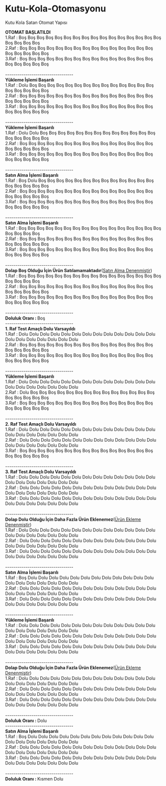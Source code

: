 # Kutu-Kola-Otomasyonu
 Kutu Kola Satan Otomat Yapısı
 
 

<b>OTOMAT BAŞLATILDI</b><br>1.Raf : Boş Boş Boş Boş Boş Boş Boş Boş Boş Boş Boş Boş Boş Boş Boş Boş Boş Boş Boş Boş<br>2.Raf : Boş Boş Boş Boş Boş Boş Boş Boş Boş Boş Boş Boş Boş Boş Boş Boş Boş Boş Boş Boş<br>3.Raf : Boş Boş Boş Boş Boş Boş Boş Boş Boş Boş Boş Boş Boş Boş Boş Boş Boş Boş Boş Boş<br><br>----------------------------------<br><b>Yükleme İşlemi Başarılı</b><br>1.Raf : Dolu Boş Boş Boş Boş Boş Boş Boş Boş Boş Boş Boş Boş Boş Boş Boş Boş Boş Boş Boş<br>2.Raf : Boş Boş Boş Boş Boş Boş Boş Boş Boş Boş Boş Boş Boş Boş Boş Boş Boş Boş Boş Boş<br>3.Raf : Boş Boş Boş Boş Boş Boş Boş Boş Boş Boş Boş Boş Boş Boş Boş Boş Boş Boş Boş Boş<br><br>----------------------------------<br><b>Yükleme İşlemi Başarılı</b><br>1.Raf : Dolu Dolu Boş Boş Boş Boş Boş Boş Boş Boş Boş Boş Boş Boş Boş Boş Boş Boş Boş Boş<br>2.Raf : Boş Boş Boş Boş Boş Boş Boş Boş Boş Boş Boş Boş Boş Boş Boş Boş Boş Boş Boş Boş<br>3.Raf : Boş Boş Boş Boş Boş Boş Boş Boş Boş Boş Boş Boş Boş Boş Boş Boş Boş Boş Boş Boş<br><br>----------------------------------<br><b>Satın Alma İşlemi Başarılı</b><br>1.Raf : Boş Dolu Boş Boş Boş Boş Boş Boş Boş Boş Boş Boş Boş Boş Boş Boş Boş Boş Boş Boş<br>2.Raf : Boş Boş Boş Boş Boş Boş Boş Boş Boş Boş Boş Boş Boş Boş Boş Boş Boş Boş Boş Boş<br>3.Raf : Boş Boş Boş Boş Boş Boş Boş Boş Boş Boş Boş Boş Boş Boş Boş Boş Boş Boş Boş Boş<br><br>----------------------------------<br><b>Satın Alma İşlemi Başarılı</b><br>1.Raf : Boş Boş Boş Boş Boş Boş Boş Boş Boş Boş Boş Boş Boş Boş Boş Boş Boş Boş Boş Boş<br>2.Raf : Boş Boş Boş Boş Boş Boş Boş Boş Boş Boş Boş Boş Boş Boş Boş Boş Boş Boş Boş Boş<br>3.Raf : Boş Boş Boş Boş Boş Boş Boş Boş Boş Boş Boş Boş Boş Boş Boş Boş Boş Boş Boş Boş<br><br>----------------------------------<br><b>Dolap Boş Olduğu İçin Ürün Satılamamaktadır</b>(<u>Satın Alma Denenmiştir</u>)<br>1.Raf : Boş Boş Boş Boş Boş Boş Boş Boş Boş Boş Boş Boş Boş Boş Boş Boş Boş Boş Boş Boş<br>2.Raf : Boş Boş Boş Boş Boş Boş Boş Boş Boş Boş Boş Boş Boş Boş Boş Boş Boş Boş Boş Boş<br>3.Raf : Boş Boş Boş Boş Boş Boş Boş Boş Boş Boş Boş Boş Boş Boş Boş Boş Boş Boş Boş Boş<br><br>----------------------------------<br><b>Doluluk Oranı : </b> Boş<br>----------------------------------<br><b>1. Raf Test Amaçlı Dolu Varsayıldı</b><br>1.Raf : Dolu Dolu Dolu Dolu Dolu Dolu Dolu Dolu Dolu Dolu Dolu Dolu Dolu Dolu Dolu Dolu Dolu Dolu Dolu Dolu<br>2.Raf : Boş Boş Boş Boş Boş Boş Boş Boş Boş Boş Boş Boş Boş Boş Boş Boş Boş Boş Boş Boş<br>3.Raf : Boş Boş Boş Boş Boş Boş Boş Boş Boş Boş Boş Boş Boş Boş Boş Boş Boş Boş Boş Boş<br><br>----------------------------------<br><b>Yükleme İşlemi Başarılı</b><br>1.Raf : Dolu Dolu Dolu Dolu Dolu Dolu Dolu Dolu Dolu Dolu Dolu Dolu Dolu Dolu Dolu Dolu Dolu Dolu Dolu Dolu<br>2.Raf : Dolu Boş Boş Boş Boş Boş Boş Boş Boş Boş Boş Boş Boş Boş Boş Boş Boş Boş Boş Boş<br>3.Raf : Boş Boş Boş Boş Boş Boş Boş Boş Boş Boş Boş Boş Boş Boş Boş Boş Boş Boş Boş Boş<br><br>----------------------------------<br><b>2. Raf Test Amaçlı Dolu Varsayıldı</b><br>1.Raf : Dolu Dolu Dolu Dolu Dolu Dolu Dolu Dolu Dolu Dolu Dolu Dolu Dolu Dolu Dolu Dolu Dolu Dolu Dolu Dolu<br>2.Raf : Dolu Dolu Dolu Dolu Dolu Dolu Dolu Dolu Dolu Dolu Dolu Dolu Dolu Dolu Dolu Dolu Dolu Dolu Dolu Dolu<br>3.Raf : Boş Boş Boş Boş Boş Boş Boş Boş Boş Boş Boş Boş Boş Boş Boş Boş Boş Boş Boş Boş<br><br>----------------------------------<br><b>3. Raf Test Amaçlı Dolu Varsayıldı</b><br>1.Raf : Dolu Dolu Dolu Dolu Dolu Dolu Dolu Dolu Dolu Dolu Dolu Dolu Dolu Dolu Dolu Dolu Dolu Dolu Dolu Dolu<br>2.Raf : Dolu Dolu Dolu Dolu Dolu Dolu Dolu Dolu Dolu Dolu Dolu Dolu Dolu Dolu Dolu Dolu Dolu Dolu Dolu Dolu<br>3.Raf : Dolu Dolu Dolu Dolu Dolu Dolu Dolu Dolu Dolu Dolu Dolu Dolu Dolu Dolu Dolu Dolu Dolu Dolu Dolu Dolu<br><br>----------------------------------<br><b>Dolap Dolu Olduğu İçin Daha Fazla Ürün Eklenemez</b>(<u>Ürün Ekleme Denenmiştir</u>)<br>1.Raf : Dolu Dolu Dolu Dolu Dolu Dolu Dolu Dolu Dolu Dolu Dolu Dolu Dolu Dolu Dolu Dolu Dolu Dolu Dolu Dolu<br>2.Raf : Dolu Dolu Dolu Dolu Dolu Dolu Dolu Dolu Dolu Dolu Dolu Dolu Dolu Dolu Dolu Dolu Dolu Dolu Dolu Dolu<br>3.Raf : Dolu Dolu Dolu Dolu Dolu Dolu Dolu Dolu Dolu Dolu Dolu Dolu Dolu Dolu Dolu Dolu Dolu Dolu Dolu Dolu<br><br>----------------------------------<br><b>Satın Alma İşlemi Başarılı</b><br>1.Raf : Boş Dolu Dolu Dolu Dolu Dolu Dolu Dolu Dolu Dolu Dolu Dolu Dolu Dolu Dolu Dolu Dolu Dolu Dolu Dolu<br>2.Raf : Dolu Dolu Dolu Dolu Dolu Dolu Dolu Dolu Dolu Dolu Dolu Dolu Dolu Dolu Dolu Dolu Dolu Dolu Dolu Dolu<br>3.Raf : Dolu Dolu Dolu Dolu Dolu Dolu Dolu Dolu Dolu Dolu Dolu Dolu Dolu Dolu Dolu Dolu Dolu Dolu Dolu Dolu<br><br>----------------------------------<br><b>Yükleme İşlemi Başarılı</b><br>1.Raf : Dolu Dolu Dolu Dolu Dolu Dolu Dolu Dolu Dolu Dolu Dolu Dolu Dolu Dolu Dolu Dolu Dolu Dolu Dolu Dolu<br>2.Raf : Dolu Dolu Dolu Dolu Dolu Dolu Dolu Dolu Dolu Dolu Dolu Dolu Dolu Dolu Dolu Dolu Dolu Dolu Dolu Dolu<br>3.Raf : Dolu Dolu Dolu Dolu Dolu Dolu Dolu Dolu Dolu Dolu Dolu Dolu Dolu Dolu Dolu Dolu Dolu Dolu Dolu Dolu<br><br>----------------------------------<br><b>Dolap Dolu Olduğu İçin Daha Fazla Ürün Eklenemez</b>(<u>Ürün Ekleme Denenmiştir</u>)<br>1.Raf : Dolu Dolu Dolu Dolu Dolu Dolu Dolu Dolu Dolu Dolu Dolu Dolu Dolu Dolu Dolu Dolu Dolu Dolu Dolu Dolu<br>2.Raf : Dolu Dolu Dolu Dolu Dolu Dolu Dolu Dolu Dolu Dolu Dolu Dolu Dolu Dolu Dolu Dolu Dolu Dolu Dolu Dolu<br>3.Raf : Dolu Dolu Dolu Dolu Dolu Dolu Dolu Dolu Dolu Dolu Dolu Dolu Dolu Dolu Dolu Dolu Dolu Dolu Dolu Dolu<br><br>----------------------------------<br><b>Doluluk Oranı : </b> Dolu<br>----------------------------------<br><b>Satın Alma İşlemi Başarılı</b><br>1.Raf : Boş Dolu Dolu Dolu Dolu Dolu Dolu Dolu Dolu Dolu Dolu Dolu Dolu Dolu Dolu Dolu Dolu Dolu Dolu Dolu<br>2.Raf : Dolu Dolu Dolu Dolu Dolu Dolu Dolu Dolu Dolu Dolu Dolu Dolu Dolu Dolu Dolu Dolu Dolu Dolu Dolu Dolu<br>3.Raf : Dolu Dolu Dolu Dolu Dolu Dolu Dolu Dolu Dolu Dolu Dolu Dolu Dolu Dolu Dolu Dolu Dolu Dolu Dolu Dolu<br><br>----------------------------------<br><b>Doluluk Oranı : </b>Kısmen Dolu
